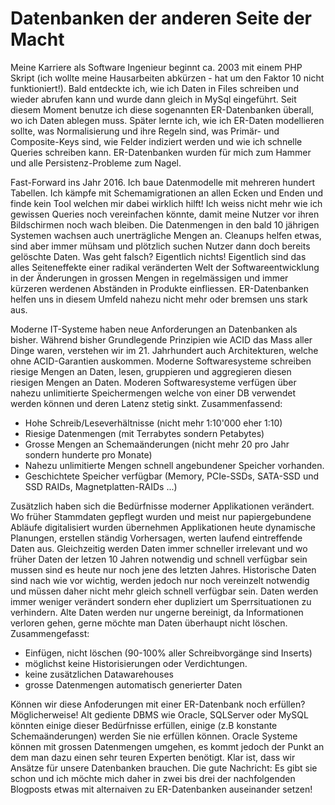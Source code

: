 # Datenbanken der anderen Seite der Macht

Meine Karriere als Software Ingenieur beginnt ca. 2003 mit einem PHP Skript (ich wollte meine Hausarbeiten abkürzen - hat um den Faktor 10 nicht funktioniert!). Bald entdeckte ich, wie ich Daten in Files schreiben und wieder abrufen kann und wurde dann gleich in MySql eingeführt. Seit diesem Moment benutze ich diese sogenannten ER-Datenbanken überall, wo ich Daten ablegen muss. Später lernte ich, wie ich ER-Daten modellieren sollte, was Normalisierung und ihre Regeln sind, was Primär- und Composite-Keys sind, wie Felder indiziert werden und wie ich schnelle Queries schreiben kann. ER-Datenbanken wurden für mich zum Hammer und alle Persistenz-Probleme zum Nagel.

Fast-Forward ins Jahr 2016. Ich baue Datenmodelle mit mehreren hundert Tabellen. Ich kämpfe mit Schemamigrationen an allen Ecken und Enden und finde kein Tool welchen mir dabei wirklich hilft! Ich weiss nicht mehr wie ich gewissen Queries noch vereinfachen könnte, damit meine Nutzer vor ihren Bildschirmen noch wach bleiben. Die Datenmengen in den bald 10 jährigen Systemen wachsen auch unerträgliche Mengen an. Cleanups helfen etwas, sind aber immer mühsam und plötzlich suchen Nutzer dann doch bereits gelöschte Daten. Was geht falsch? Eigentlich nichts! Eigentlich sind das alles Seiteneffekte einer radikal veränderten Welt der Softwareentwicklung in der Änderungen in grossen Mengen in regelmässigen und immer kürzeren werdenen Abständen in Produkte einfliessen. ER-Datenbanken helfen uns in diesem Umfeld nahezu nicht mehr oder bremsen uns stark aus.

Moderne IT-Systeme haben neue Anforderungen an Datenbanken als bisher. Während bisher Grundlegende Prinzipien wie ACID das Mass aller Dinge waren, verstehen wir im 21. Jahrhundert auch Architekturen, welche ohne ACID-Garantien auskommen. Moderne Softwaresysteme schreiben riesige Mengen an Daten, lesen, gruppieren und aggregieren diesen riesigen Mengen an Daten. Moderen Softwaresysteme verfügen über nahezu unlimitierte Speichermengen welche von einer DB verwendet werden können und deren Latenz stetig sinkt. Zusammenfassend:

* Hohe Schreib/Leseverhältnisse (nicht mehr 1:10'000 eher 1:10)
* Riesige Datenmengen (mit Terrabytes sondern Petabytes)
* Grosse Mengen an Schemaänderungen (nicht mehr 20 pro Jahr sondern hunderte pro Monate)
* Nahezu unlimitierte Mengen schnell angebundener Speicher vorhanden.
* Geschichtete Speicher verfügbar (Memory, PCIe-SSDs, SATA-SSD und SSD RAIDs, Magnetplatten-RAIDs ...)

Zusätzlich haben sich die Bedürfnisse moderner Applikationen verändert. Wo früher Stammdaten gepflegt wurden und meist nur papiergebundene Abläufe digitalisiert wurden übernehmen Applikationen heute dynamische Planungen, erstellen ständig Vorhersagen, werten laufend eintreffende Daten aus. Gleichzeitig werden Daten immer schneller irrelevant und wo früher Daten der letzen 10 Jahren notwendig und schnell verfügbar sein mussen sind es heute nur noch jene des letzten Jahres. Historische Daten sind nach wie vor wichtig, werden jedoch nur noch vereinzelt notwendig und müssen daher nicht mehr gleich schnell verfügbar sein. Daten werden immer weniger verändert sondern eher dupliziert um Sperrsituationen zu verhindern. Alte Daten werden nur ungerne bereinigt, da Informationen verloren gehen, gerne möchte man Daten überhaupt nicht löschen. Zusammengefasst:

* Einfügen, nicht löschen (90-100% aller Schreibvorgänge sind Inserts)
* möglichst keine Historisierungen oder Verdichtungen.
* keine zusätzlichen Datawarehouses
* grosse Datenmengen automatisch generierter Daten

Können wir diese Anfoderungen mit einer ER-Datenbank noch erfüllen? Möglicherweise! Alt gediente DBMS wie Oracle, SQLServer oder MySQL könnten einige dieser Bedürfnisse erfüllen, einige (z.B konstante Schemaänderungen) werden Sie nie erfüllen können. Oracle Systeme können mit grossen Datenmengen umgehen, es kommt jedoch der Punkt an dem man dazu einen sehr teuren Experten benötigt. Klar ist, dass wir Ansätze für unsere Datenbanken brauchen. Die gute Nachricht: Es gibt sie schon und ich möchte mich daher in zwei bis drei der nachfolgenden Blogposts etwas mit alternaiven zu ER-Datenbanken auseinander setzen!
